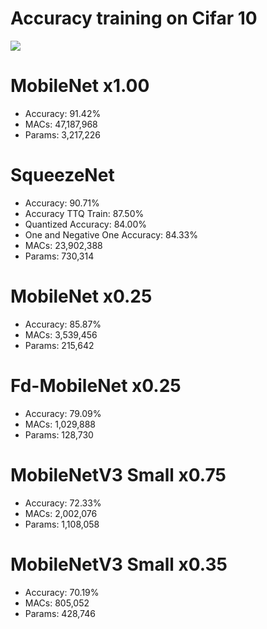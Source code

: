 # Accuracy training on Cifar 10

![](https://i.imgur.com/fH30cyX.png)

# MobileNet x1.00
* Accuracy: 91.42%
* MACs: 47,187,968
* Params: 3,217,226

# SqueezeNet
* Accuracy: 90.71%
* Accuracy TTQ Train: 87.50%
* Quantized Accuracy: 84.00%
* One and Negative One Accuracy: 84.33%
* MACs: 23,902,388
* Params: 730,314

# MobileNet x0.25
* Accuracy: 85.87%
* MACs: 3,539,456
* Params: 215,642

# Fd-MobileNet x0.25
* Accuracy: 79.09%
* MACs: 1,029,888
* Params: 128,730

# MobileNetV3 Small x0.75
* Accuracy: 72.33%
* MACs: 2,002,076
* Params: 1,108,058

# MobileNetV3 Small x0.35
* Accuracy: 70.19%
* MACs: 805,052
* Params: 428,746


